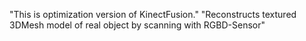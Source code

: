 "This is optimization version of KinectFusion." 
"Reconstructs textured 3DMesh model of real object by scanning with RGBD-Sensor" 
